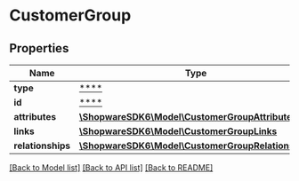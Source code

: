 # CustomerGroup

## Properties
Name | Type | Description | Notes
------------ | ------------- | ------------- | -------------
**type** | [****](.md) |  | [optional] 
**id** | [****](.md) |  | [optional] 
**attributes** | [**\ShopwareSDK6\Model\CustomerGroupAttributes**](CustomerGroupAttributes.md) |  | [optional] 
**links** | [**\ShopwareSDK6\Model\CustomerGroupLinks**](CustomerGroupLinks.md) |  | [optional] 
**relationships** | [**\ShopwareSDK6\Model\CustomerGroupRelationships**](CustomerGroupRelationships.md) |  | [optional] 

[[Back to Model list]](../../README.md#documentation-for-models) [[Back to API list]](../../README.md#documentation-for-api-endpoints) [[Back to README]](../../README.md)


